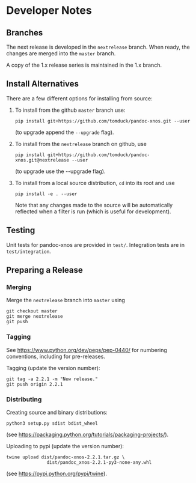 
Developer Notes
===============

Branches
--------

The next release is developed in the `nextrelease` branch.  When ready, the changes are merged into the `master` branch.

A copy of the 1.x release series is maintained in the 1.x branch.


Install Alternatives
--------------------

There are a few different options for installing from source:
    
1) To install from the github `master` branch use:

       pip install git+https://github.com/tomduck/pandoc-xnos.git --user

   (to upgrade append the `--upgrade` flag).

2) To install from the `nextrelease` branch on github, use

       pip install git+https://github.com/tomduck/pandoc-xnos.git@nextrelease --user

   (to upgrade use the --upgrade flag).

3) To install from a local source distribution, `cd` into its root
   and use

       pip install -e . --user

   Note that any changes made to the source will be automatically
   reflected when a filter is run (which is useful for development).


Testing
-------

Unit tests for pandoc-xnos are provided in `test/`.  Integration tests are in `test/integration`.


Preparing a Release
-------------------

### Merging ####

Merge the `nextrelease` branch into `master` using

    git checkout master
    git merge nextrelease
    git push


### Tagging ###

See https://www.python.org/dev/peps/pep-0440/ for numbering conventions, including for pre-releases.
    
Tagging  (update the version number):

    git tag -a 2.2.1 -m "New release."
    git push origin 2.2.1


### Distributing ###

Creating source and binary distributions:

    python3 setup.py sdist bdist_wheel

(see https://packaging.python.org/tutorials/packaging-projects/).
    
Uploading to pypi (update the version number):

    twine upload dist/pandoc-xnos-2.2.1.tar.gz \
                   dist/pandoc_xnos-2.2.1-py3-none-any.whl

(see https://pypi.python.org/pypi/twine).
